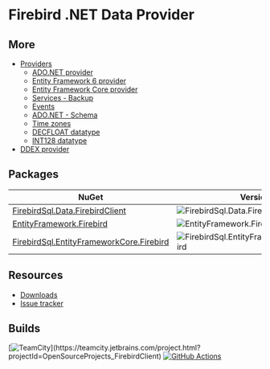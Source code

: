 # Firebird .NET Data Provider

## More

* [Providers](Provider/readme.txt)
	* [ADO.NET provider](Provider/docs/ado-net.md)
	* [Entity Framework 6 provider](Provider/docs/entity-framework-6.md)
	* [Entity Framework Core provider](Provider/docs/entity-framework-core.md)
	* [Services - Backup](Provider/docs/services-backup.md)
	* [Events](Provider/docs/events.md)
	* [ADO.NET - Schema](Provider/docs/ado-net-schema.md)
	* [Time zones](Provider/docs/time-zones.md)
	* [DECFLOAT datatype](Provider/docs/decfloat.md)
	* [INT128 datatype](Provider/docs/int128.md)
* [DDEX provider](DDEX/readme.txt)

## Packages

| NuGet | Version | Downloads |
|-------|---------|-----------|
| [FirebirdSql.Data.FirebirdClient](https://www.nuget.org/packages/FirebirdSql.Data.FirebirdClient) | ![FirebirdSql.Data.FirebirdClient](https://img.shields.io/nuget/v/FirebirdSql.Data.FirebirdClient.svg) | ![FirebirdSql.Data.FirebirdClient](https://img.shields.io/nuget/dt/FirebirdSql.Data.FirebirdClient.svg) |
| [EntityFramework.Firebird](https://www.nuget.org/packages/EntityFramework.Firebird) | ![EntityFramework.Firebird](https://img.shields.io/nuget/v/EntityFramework.Firebird.svg) | ![EntityFramework.Firebird](https://img.shields.io/nuget/dt/EntityFramework.Firebird.svg) |
| [FirebirdSql.EntityFrameworkCore.Firebird](https://www.nuget.org/packages/FirebirdSql.EntityFrameworkCore.Firebird) | ![FirebirdSql.EntityFrameworkCore.Firebird](https://img.shields.io/nuget/v/FirebirdSql.EntityFrameworkCore.Firebird.svg) | ![FirebirdSql.EntityFrameworkCore.Firebird](https://img.shields.io/nuget/dt/FirebirdSql.EntityFrameworkCore.Firebird.svg) |

## Resources

* [Downloads](https://firebirdsql.org/en/net-provider/)
* [Issue tracker](http://tracker.firebirdsql.org/browse/DNET)

## Builds

[![TeamCity](https://teamcity.jetbrains.com/app/rest/builds/buildType:(id:OpenSourceProjects_FirebirdClient_CiBuild)/statusIcon.svg)](https://teamcity.jetbrains.com/project.html?projectId=OpenSourceProjects_FirebirdClient)
[![GitHub Actions](https://github.com/cincuranet/FirebirdSql.Data.FirebirdClient/workflows/CI/badge.svg)](https://github.com/cincuranet/FirebirdSql.Data.FirebirdClient/actions)